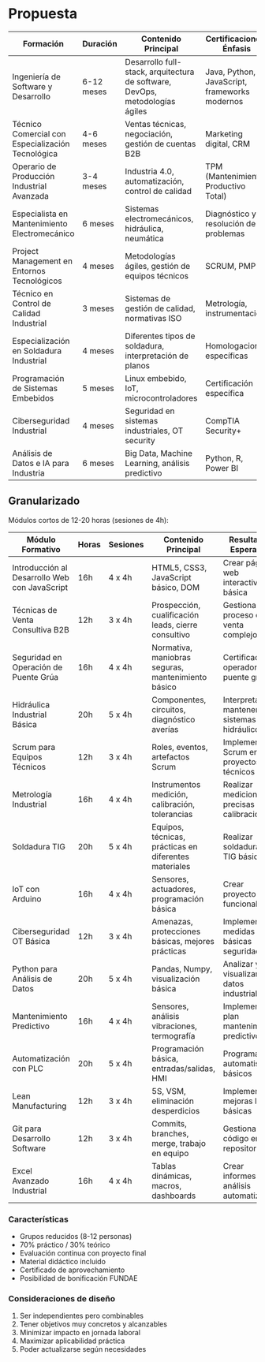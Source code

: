 # Propuesta

|Formación|Duración|Contenido Principal|Certificaciones/Énfasis|Incluye|
|-|-|-|-|-|
|Ingeniería de Software y Desarrollo|6-12 meses|Desarrollo full-stack, arquitectura de software, DevOps, metodologías ágiles|Java, Python, JavaScript, frameworks modernos|Certificaciones internacionales|
|Técnico Comercial con Especialización Tecnológica|4-6 meses|Ventas técnicas, negociación, gestión de cuentas B2B|Marketing digital, CRM|Inglés técnico comercial|
|Operario de Producción Industrial Avanzada|3-4 meses|Industria 4.0, automatización, control de calidad|TPM (Mantenimiento Productivo Total)|Manejo de puente grúa y manipulación de cargas|
|Especialista en Mantenimiento Electromecánico|6 meses|Sistemas electromecánicos, hidráulica, neumática|Diagnóstico y resolución de problemas|Certificación en seguridad industrial|
|Project Management en Entornos Tecnológicos|4 meses|Metodologías ágiles, gestión de equipos técnicos|SCRUM, PMP|Herramientas digitales de gestión|
|Técnico en Control de Calidad Industrial|3 meses|Sistemas de gestión de calidad, normativas ISO|Metrología, instrumentación|Certificación en auditoría de calidad|
|Especialización en Soldadura Industrial|4 meses|Diferentes tipos de soldadura, interpretación de planos|Homologaciones específicas|Prácticas con tecnologías avanzadas|
|Programación de Sistemas Embebidos|5 meses|Linux embebido, IoT, microcontroladores|Certificación específica|Desarrollo de proyectos reales|
|Ciberseguridad Industrial|4 meses|Seguridad en sistemas industriales, OT security|CompTIA Security+|Protección de infraestructuras críticas|
|Análisis de Datos e IA para Industria|6 meses|Big Data, Machine Learning, análisis predictivo|Python, R, Power BI|Proyecto final con datos reales|

## Granularizado

Módulos cortos de 12-20 horas (sesiones de 4h):

|Módulo Formativo|Horas|Sesiones|Contenido Principal|Resultados Esperados|
|-|-|-|-|-|
|Introducción al Desarrollo Web con JavaScript|16h|4 x 4h|HTML5, CSS3, JavaScript básico, DOM|Crear página web interactiva básica|
|Técnicas de Venta Consultiva B2B|12h|3 x 4h|Prospección, cualificación leads, cierre consultivo|Gestionar proceso de venta complejo|
|Seguridad en Operación de Puente Grúa|16h|4 x 4h|Normativa, maniobras seguras, mantenimiento básico|Certificación operador puente grúa|
|Hidráulica Industrial Básica|20h|5 x 4h|Componentes, circuitos, diagnóstico averías|Interpretar y mantener sistemas hidráulicos|
|Scrum para Equipos Técnicos|12h|3 x 4h|Roles, eventos, artefactos Scrum|Implementar Scrum en proyectos técnicos|
|Metrología Industrial|16h|4 x 4h|Instrumentos medición, calibración, tolerancias|Realizar mediciones precisas y calibraciones|
|Soldadura TIG|20h|5 x 4h|Equipos, técnicas, prácticas en diferentes materiales|Realizar soldaduras TIG básicas|
|IoT con Arduino|16h|4 x 4h|Sensores, actuadores, programación básica|Crear proyecto IoT funcional|
|Ciberseguridad OT Básica|12h|3 x 4h|Amenazas, protecciones básicas, mejores prácticas|Implementar medidas básicas seguridad OT|
|Python para Análisis de Datos|20h|5 x 4h|Pandas, Numpy, visualización básica|Analizar y visualizar datos industriales|
|Mantenimiento Predictivo|16h|4 x 4h|Sensores, análisis vibraciones, termografía|Implementar plan mantenimiento predictivo|
|Automatización con PLC|20h|5 x 4h|Programación básica, entradas/salidas, HMI|Programar automatismos básicos|
|Lean Manufacturing|12h|3 x 4h|5S, VSM, eliminación desperdicios|Implementar mejoras lean básicas|
|Git para Desarrollo Software|12h|3 x 4h|Commits, branches, merge, trabajo en equipo|Gestionar código en repositorio Git|
|Excel Avanzado Industrial|16h|4 x 4h|Tablas dinámicas, macros, dashboards|Crear informes y análisis automatizados|

### Características

- Grupos reducidos (8-12 personas)
- 70% práctico / 30% teórico
- Evaluación continua con proyecto final
- Material didáctico incluido
- Certificado de aprovechamiento
- Posibilidad de bonificación FUNDAE

### Consideraciones de diseño

1. Ser independientes pero combinables
1. Tener objetivos muy concretos y alcanzables
1. Minimizar impacto en jornada laboral
1. Maximizar aplicabilidad práctica
1. Poder actualizarse según necesidades
